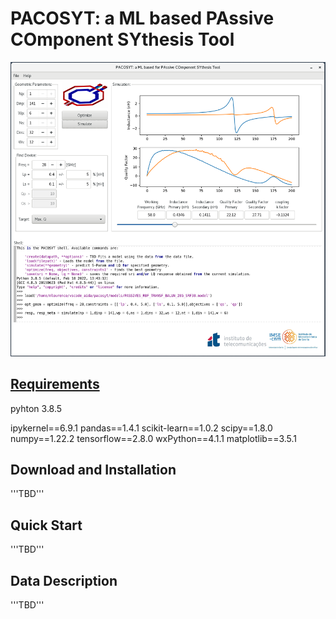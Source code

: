 # PACOSYT: a ML based PAssive COmponent SYthesis Tool

![PACOSYT: a ML based PAssive COmponent SYthesis Tool](img/pacosyt_screenshot.png)

## [Requirements](requirements.txt) 
pyhton 3.8.5

ipykernel==6.9.1 
pandas==1.4.1
scikit-learn==1.0.2
scipy==1.8.0
numpy==1.22.2
tensorflow==2.8.0
wxPython==4.1.1
matplotlib==3.5.1


## Download and Installation
'''TBD'''

## Quick Start
'''TBD'''

## Data Description
'''TBD'''

